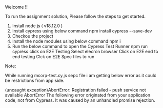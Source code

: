 Welcome !!

To run the assignment solution, Please follow the steps to get started.

1. Install node js ( v18.12.0 )
2. Install cypress using below command
   npm install cypress --save-dev
3. Checkou the project
4. Install the node modules using below command
   npm i
5. Run the below command to open the Cypress Test Runner
   npm run cypress
   click on E2E Testing
   Select elecron browser
   Click on E2E end to end testing
   Clck on E2E Spec files to run


Note: 

While running mcorp-test.cy.js sepc file i am getting below error as it could be restrictions from app side.

(uncaught exception)AbortError: Registration failed - push service not available
AbortError
The following error originated from your application code, not from Cypress. It was caused by an unhandled promise rejection.